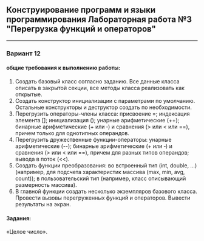 ## Конструирование программ и языки программирования Лабораторная работа №3 "Перегрузка функций и операторов"

___

### Вариант 12
#### общие требования к выполнению работы: 
1. Создать базовый класс согласно заданию. Все данные класса описать в закрытой секции, все методы класса реализовать как открытые.
2. Создать конструктор инициализации с параметрами по умолчанию. Остальные конструкторы и деструктор создать по необходимости.
3. Перегрузить операторы-члены класса:
присвоение =;
индексация элемента [];
инициализация ();
унарные арифметические (++);
бинарные арифметические (+ или ‑) и сравнения (> или < или ==), причем только для однотипных операндов.
4. Перегрузить дружественные функции-операторы:
унарные арифметические (--);
бинарные арифметические (+ или ‑) и сравнения (> или < или ==), причем для разных типов операндов;
вывода в поток (<<).
5. Создать функции преобразования:
во встроенный тип (int, double, …) (например, для подсчета характеристик массива (max, min, avg, count));
в пользовательский тип (например, класс описывающий размерность массива).
6. В главной функции создать несколько экземпляров базового класса. Провести вызовы перегруженных функций и операторов. Вывести результаты на экран.

#### Задания:
«Целое число».



